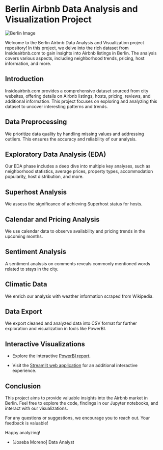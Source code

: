# Berlin Airbnb Data Analysis and Visualization Project

![Berlin Image](https://www.laguiadeberlin.com/wp-content/uploads/2017/09/berlin-airbnb.jpg)

Welcome to the Berlin Airbnb Data Analysis and Visualization project repository! In this project, we delve into the rich dataset from Insideairbnb.com to gain insights into Airbnb listings in Berlin. The analysis covers various aspects, including neighborhood trends, pricing, host information, and more.

## Introduction

Insideairbnb.com provides a comprehensive dataset sourced from city websites, offering details on Airbnb listings, hosts, pricing, reviews, and additional information. This project focuses on exploring and analyzing this dataset to uncover interesting patterns and trends.

## Data Preprocessing

We prioritize data quality by handling missing values and addressing outliers. This ensures the accuracy and reliability of our analysis.

## Exploratory Data Analysis (EDA)

Our EDA phase includes a deep dive into multiple key analyses, such as neighborhood statistics, average prices, property types, accommodation popularity, host distribution, and more.

## Superhost Analysis

We assess the significance of achieving Superhost status for hosts.

## Calendar and Pricing Analysis

We use calendar data to observe availability and pricing trends in the upcoming months.

## Sentiment Analysis

A sentiment analysis on comments reveals commonly mentioned words related to stays in the city.

## Climatic Data

We enrich our analysis with weather information scraped from Wikipedia.

## Data Export

We export cleaned and analyzed data into CSV format for further exploration and visualization in tools like PowerBI.

## Interactive Visualizations

- Explore the interactive [PowerBI report](https://app.powerbi.com/view?r=eyJrIjoiNGMzOTk5NTEtMDRhNS00MWE2LWI2ZjUtYzQ3ZWI0ZGU2MGZmI).

- Visit the [Streamlit web application](https://berlin-airbn.streamlit.app/) for an additional interactive experience.

## Conclusion

This project aims to provide valuable insights into the Airbnb market in Berlin. Feel free to explore the code, findings in our Jupyter notebooks, and interact with our visualizations.

For any questions or suggestions, we encourage you to reach out. Your feedback is valuable!

Happy analyzing!

- [Joseba Moreno]
Data Analyst
